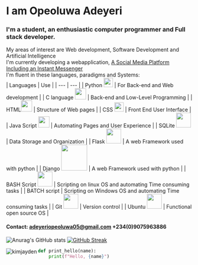 # I am Opeoluwa Adeyeri
### I'm a student, an enthusiastic computer programmer and Full stack developer.<br>
My areas of interest are Web development, Software Development and Artificial Intelligence<br>
I'm currently developing a webapplication, [A Social Media Platform Including an Instant Messenger](https://hardope.pythonanywhere.com "Click Chat")<br>
I'm fluent in these languages, paradigms and Systems:<br>
| Languages | Use |
| --- | --- |
| Python <img src="https://user-images.githubusercontent.com/76790341/187140476-61664fc5-1562-48a3-a5a5-f2f6d8ac917f.png" width="25"> | For Back-end and Web development |
| C language <img src="https://user-images.githubusercontent.com/76790341/187141646-76dd8b84-1e63-4b5e-b61d-30040f2573cb.png" width="30"> | Back-end and Low-Level Programming |
| HTML<img src="https://user-images.githubusercontent.com/76790341/187141391-bfad1a42-3cc2-4edd-903b-6d362ee63fc2.png" width="30"> | Structure of Web pages |
| CSS <img src="https://user-images.githubusercontent.com/76790341/187142293-2280c369-2a56-4dcd-8547-df421d9421fe.png" width="25"> | Front End User Interface |
| Java Script <img src="https://user-images.githubusercontent.com/76790341/187142409-fa9b3fc9-8e08-4870-b4d9-a630a3505339.png" width="30"> | Automating Pages and User Experience |
| SQLite <img src="https://user-images.githubusercontent.com/76790341/187142691-cf4ccbbc-e49b-410f-880a-026e60e91c5f.jpg" width="40"> | Data Storage and Organization |
| Flask <img src="https://user-images.githubusercontent.com/76790341/187142840-1acfcea2-a215-4f56-b11e-216fc8aa885b.png" width="40"> | A web Framework used with python |
| Django <img src="https://user-images.githubusercontent.com/76790341/187143187-c352b47e-8e56-496c-9a8a-fc3b665c20fc.png" width="70"> | A web Framework used with python |
| BASH Script <img src="https://user-images.githubusercontent.com/76790341/190482427-414de214-10ea-4b75-9949-9d2e51c50b09.png" width="40"> | Scripting on linux OS and automating Time consuming tasks |
| BATCH script | Scripting on Windows OS and automating Time consuming tasks |
| Git <img src="https://user-images.githubusercontent.com/76790341/190482739-92322527-0bc0-4e1b-a38a-145ba2cbcff2.png" width="40"> | Version control |
| Ubuntu <img src="https://user-images.githubusercontent.com/76790341/190482899-5367a114-82bb-48e4-987e-d371df18d545.png" width="40"> | Functional open source  OS |

#### Contact: adeyeriopeoluwa05@gmail.com +234(0)9075963886
![Anurag's GitHub stats](https://github-readme-stats.vercel.app/api?username=hardope&show_icons=true&theme=light&count_private=true)
[![GitHub Streak](https://github-readme-streak-stats.herokuapp.com/?user=hardope)](https://git.io/streak-stats)
<p><img align="left" src="https://github-readme-stats.vercel.app/api/top-langs?username=hardope&show_icons=true&locale=en&layout=compact" alt="kimjayden" /></p>

```python
def print_hello(name):
    print(f"Hello, {name}")


```
